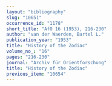 ```yaml
---
layout: "bibliography"
slug: "10651"
occurrence_id: "1178"
short_title: "AfO 16 (1953), 216-230"
author: "van der Waerden, Bartel L."
publication_year: "1953"
title: "History of the Zodiac"
volume_no_: "16"
pages: "216-230"
journal: "Archiv für Orientforschung"
title: "History of the Zodiac"
previous_item: "10654"
---
```

